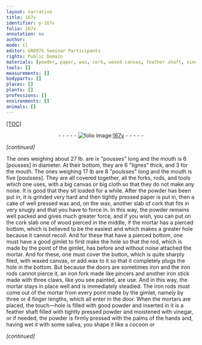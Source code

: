 ```yaml
---
layout: narrative
title: 167v
identifier: p-167v
folio: 167v
annotation: no
author:
mode: tl
editor: GR8975 Seminar Participants
rights: Public Domain
materials: [powder, paper, wax, cork, waxed canvas, feather shaft, vinegar, saliva]
tools: []
measurements: []
bodyparts: []
places: []
plants: []
professions: []
environments: []
animals: []
---
```


<p><a href="{{ site.baseurl }}/diplomatic/">[TOC]</a></p><div class="folio" align="center">- - - - - <a href="http://gallica.bnf.fr/ark:/12148/btv1b10500001g/f340.image" target="_blank"><img src="https://cu-mkp.github.io/2017-workshop-edition/assets/photo-icon.png" alt="folio image: " style="display:inline-block; margin-bottom:-3px;"/>167v</a> - - - - - </div>  
 
*[continued]*
  
 The ones weighing about 27 lb. are ix "pousses" long and the mouth is 6 [pousses] in diameter. At their bottom, they are 6 "lignes" thick, and 3 for the mouth. The ones weighing 17 lb are 8 "poulsses" long and the mouth is five [poulsses]. They are all covered together, all the forks, rods, and tools which one uses, with a big canvas or big cloth so that they do not make any noise. It is good that they sit loaded for a while. After the <span class="m">powder</span> has been put in, it is grinded very hard and then tightly pressed <span class="m">paper</span> is put in, then a cake of well pressed <span class="m">wax</span> and, on the <span class="m">wax</span>, another slab of <span class="m">cork</span> that fits in very snugly and that you have to force in. In this way, the <span class="m">powder</span> remains well packed and gives much greater force, and if you wish, you can put on the <span class="m">cork</span> slab one of wood pierced in the middle, if the mortar has a pierced bottom, which is believed to be the easiest and which makes a greater hole because it cannot recoil. And for these that have a pierced bottom, one must have a good gimlet to first make the hole so that the rod, which is made by the point of the gimlet, has before and without noise attached the mortar. And for these, one must cover the button, which is quite sharply filed, with <span class="m">waxed canvas</span>, or add <span class="m">wax</span> to it so that it completely plugs the hole in the bottom. But because the doors are sometimes iron and the iron rods cannot pierce it, an iron fork made like pincers and another iron stick made with three claws, like you see painted, are use. And in this way, the mortar stays in place well and is immediately steadied. The iron rods must come out of the mortar from every point made by the gimlet, namely by three or 4 finger lengths, which all enter in the door. When the mortars are placed, the touch—hole is filled with good <span class="m">powder</span> and inserted in it is a <span class="m">feather shaft</span> filled with tightly pressed <span class="m">powder</span> and moistened with <span class="m">vinegar</span>, or if needed, the powder is firmly pressed with the palms of the hands and, having wet it with some <span class="m">saliva</span>, you shape it like a cocoon or
 
*[continued]*
 
